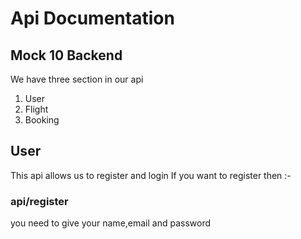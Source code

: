 # Api Documentation

## Mock 10 Backend
We have three section in our api
1. User
2. Flight
3. Booking

## User

This api allows us to register and login 
If you want to register then :- 

### api/register
you need to give your name,email and password 